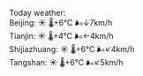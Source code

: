 Today weather:  
Beijing: ☀️   🌡️+6°C 🌬️↓7km/h  
Tianjin: ☀️   🌡️+4°C 🌬️←4km/h  
Shijiazhuang: ☀️   🌡️+6°C 🌬️↙4km/h  
Tangshan: ☀️   🌡️+6°C 🌬️↙5km/h  
